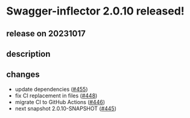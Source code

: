 # Swagger-inflector 2.0.10 released!

## release on 20231017

## description

## changes

* update dependencies (<a class="issue-link js-issue-link" data-error-text="Failed to load title" data-id="1947231675" data-permission-text="Title is private" data-url="https://github.com/swagger-api/swagger-inflector/issues/455" data-hovercard-type="pull_request" data-hovercard-url="/swagger-api/swagger-inflector/pull/455/hovercard" href="https://github.com/swagger-api/swagger-inflector/pull/455">#455</a>)
* fix CI replacement in files (<a class="issue-link js-issue-link" data-error-text="Failed to load title" data-id="1674671228" data-permission-text="Title is private" data-url="https://github.com/swagger-api/swagger-inflector/issues/448" data-hovercard-type="pull_request" data-hovercard-url="/swagger-api/swagger-inflector/pull/448/hovercard" href="https://github.com/swagger-api/swagger-inflector/pull/448">#448</a>)
* migrate CI to GitHub Actions (<a class="issue-link js-issue-link" data-error-text="Failed to load title" data-id="1623373460" data-permission-text="Title is private" data-url="https://github.com/swagger-api/swagger-inflector/issues/446" data-hovercard-type="pull_request" data-hovercard-url="/swagger-api/swagger-inflector/pull/446/hovercard" href="https://github.com/swagger-api/swagger-inflector/pull/446">#446</a>)
* next snapshot 2.0.10-SNAPSHOT (<a class="issue-link js-issue-link" data-error-text="Failed to load title" data-id="1619984939" data-permission-text="Title is private" data-url="https://github.com/swagger-api/swagger-inflector/issues/445" data-hovercard-type="pull_request" data-hovercard-url="/swagger-api/swagger-inflector/pull/445/hovercard" href="https://github.com/swagger-api/swagger-inflector/pull/445">#445</a>)

